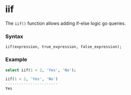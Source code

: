 # iif

The `iif()` function allows adding if-else logic go queries.

### Syntax
`iif(expression, true_expression, false_expression);`

### Example
```sql
select iif(1 < 2, 'Yes', 'No');

iif(1 < 2, 'Yes', 'No')
-----------------------
Yes
```
